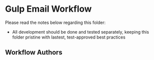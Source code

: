 # Gulp Email Workflow

Please read the notes below regarding this folder:

* All development should be done and tested separately, keeping this folder pristine with lastest, test-approved best practices


## Workflow Authors
